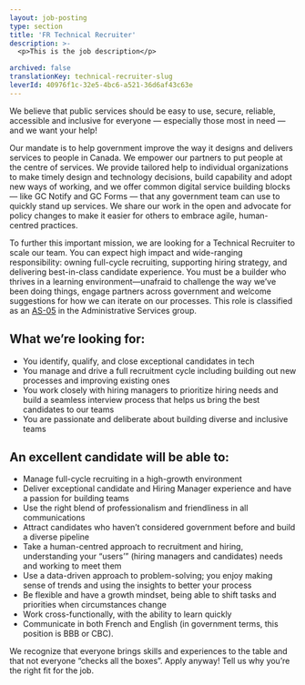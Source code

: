 ```yaml
---
layout: job-posting
type: section
title: 'FR Technical Recruiter'
description: >-
  <p>This is the job description</p>

archived: false
translationKey: technical-recruiter-slug
leverId: 40976f1c-32e5-4bc6-a521-36d6af43c63e
---
```



<p>We believe that public services should be easy to use, secure, reliable, accessible and inclusive for everyone — especially those most in need — and we want your help!</p>



<p>Our mandate is to help government improve the way it designs and delivers services to people in Canada. We empower our partners to put people at the centre of services. We provide tailored help to individual organizations to make timely design and technology decisions, build capability and adopt new ways of working, and we offer common digital service building blocks — like GC Notify and GC Forms — that any government team can use to quickly stand up services. We share our work in the open and advocate for policy changes to make it easier for others to embrace agile, human-centred practices.</p>



<p>To further this important mission, we are looking for a Technical Recruiter to scale our team. You can expect high impact and wide-ranging responsibility: owning full-cycle recruiting, supporting hiring strategy, and delivering best-in-class candidate experience. You must be a builder who thrives in a learning environment—unafraid to challenge the way we’ve been doing things, engage partners across government and welcome suggestions for how we can iterate on our processes. This role is classified as an&nbsp;<a href="https://www.tbs-sct.canada.ca/agreements-conventions/view-visualiser-eng.aspx?id=15" target="_blank" rel="noreferrer noopener">AS-05</a>&nbsp;in the Administrative Services group.</p>



<h2 id="what-we-re-looking-for">What we’re looking for:</h2>



<ul><li>You identify, qualify, and close exceptional candidates in tech</li><li>You manage and drive a full recruitment cycle including building out new processes and improving existing ones</li><li>You work closely with hiring managers to prioritize hiring needs and build a seamless interview process that helps us bring the best candidates to our teams</li><li>You are passionate and deliberate about building diverse and inclusive teams</li></ul>



<h2 id="an-excellent-candidate-will-be-able-to">An excellent candidate will be able to:</h2>



<ul><li>Manage full-cycle recruiting in a high-growth environment</li><li>Deliver exceptional candidate and Hiring Manager experience and have a passion for building teams</li><li>Use the right blend of professionalism and friendliness in all communications</li><li>Attract candidates who haven’t considered government before and build a diverse pipeline</li><li>Take a human-centred approach to recruitment and hiring, understanding your “users’” (hiring managers and candidates) needs and working to meet them</li><li>Use a data-driven approach to problem-solving; you enjoy making sense of trends and using the insights to better your process</li><li>Be flexible and have a growth mindset, being able to shift tasks and priorities when circumstances change</li><li>Work cross-functionally, with the ability to learn quickly</li><li>Communicate in both French and English (in government terms, this position is BBB or CBC).</li></ul>



<p>We recognize that everyone brings skills and experiences to the table and that not everyone “checks all the boxes”. Apply anyway! Tell us why you’re the right fit for the job.</p>

